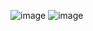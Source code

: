 ![image](https://user-images.githubusercontent.com/86996619/125155844-ecd93780-e194-11eb-811f-e9fea3d59074.png)
![image](https://user-images.githubusercontent.com/86996619/125158598-bc999500-e1a4-11eb-8418-1e8422344dc9.png)
